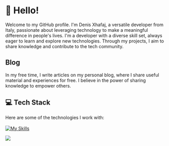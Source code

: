 # 👋 Hello!

Welcome to my GitHub profile. I'm Denis Xhafaj, a versatile developer from Italy, passionate about leveraging technology to make a meaningful difference in people's lives.
I'm a developer with a diverse skill set, always eager to learn and explore new technologies. Through my projects, I aim to share knowledge and contribute to the tech community.

## Blog

In my free time, I write articles on my personal blog, where I share useful material and experiences for free. I believe in the power of sharing knowledge to empower others.

## 💻 Tech Stack

Here are some of the technologies I work with: <br> <br>
[![My Skills](https://skillicons.dev/icons?i=html,css,js,c,java,figma,linux,git)](https://skillicons.dev)


[![](https://visitcount.itsvg.in/api?id=xaxoman&icon=0&color=0)](https://visitcount.itsvg.in)

<!-- Proudly created with GPRM ( https://gprm.itsvg.in ) -->
